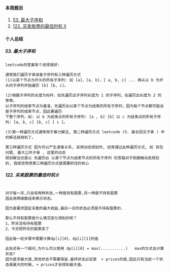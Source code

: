 #### 本周题目

1. [53. 最大子序和](https://leetcode-cn.com/problems/maximum-subarray/)
2. [122. 买卖股票的最佳时机 II](https://leetcode-cn.com/problems/best-time-to-buy-and-sell-stock-ii/)




#### 个人总结

##### 53. 最大子序和
```
leetcode的答案有个说得很好:

通常我们遍历子串或者子序列有三种遍历方式
(1)以某个节点为开头的所有子序列: 如 [a]，[a, b]，[ a, b, c] ... 再从以 b 为开头的子序列开始遍历 [b] [b, c]。

(2)根据子序列的长度为标杆，如先遍历出子序列长度为 1 的子序列，在遍历出长度为 2 的 等等。
以子序列的结束节点为基准，先遍历出以某个节点为结束的所有子序列，因为每个节点都可能会是子序列的结束节点，因此要遍历
下整个序列，如: 以 b 为结束点的所有子序列: [a , b] [b] 以 c 为结束点的所有子序列: [a, b, c] [b, c] [ c ]。

(3)第一种遍历方式通常用于暴力解法, 第二种遍历方式 leetcode (5. 最长回文子串 ) 中的解法就用到了。

第三种遍历方式 因为可以产生递推关系, 采用动态规划时, 经常通过此种遍历方式, 如 背包问题, 最大公共子串 , 这里的动态
规划解法也是以 先遍历出 以某个节点为结束节点的所有子序列 的思路对于刚接触动态规划的, 我感觉熟悉第三种遍历方式是需要抓住的核心
```

##### 122. 买卖股票的最佳时机 II
```

对于每一天,只会有两种状态,一种是持有股票,另一种是不持有股票
因此用两维数组来表示状态。

因为是要求固定天数的最大收益,最后一天的状态必须是不持有股票的.

那么不持有股票是什么情况变化得到的呢？
1、昨天没有持有股票
2、今天把昨天的股票卖了

因此每一轮步骤中需要计算dp[i][0]、dp[i][1]的值

此处还有一个疑问,为什么可以使用 dp[i][0] = max(...........)   max的方式去计算状态?
因为是求最大值,其他状态不需要保留.最终状态必定是  + prices的值,因此只有当前一个状态是最大的时候, + prices才会得到最大值。



```

